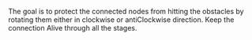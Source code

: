 The goal is to protect the connected nodes from hitting the obstacles by rotating them either in clockwise or antiClockwise direction.
Keep the connection Alive through all the stages.